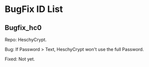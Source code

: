 # BugFix ID List

## Bugfix_hc0
Repo: HeschyCrypt.

Bug: If Password > Text, HeschyCrypt won't use the full Password.

Fixed: Not yet.
